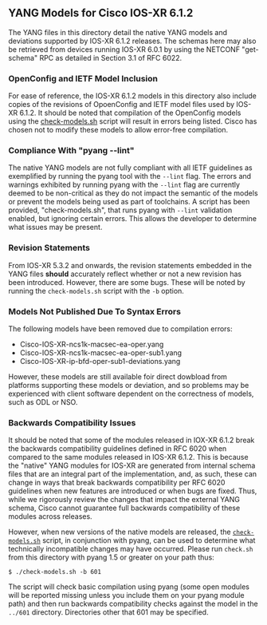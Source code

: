 ## YANG Models for Cisco IOS-XR 6.1.2

The YANG files in this directory detail the native YANG models and deviations supported by IOS-XR 6.1.2 releases. The schemas here may also be retrieved from devices running IOS-XR 6.0.1 by using the NETCONF "get-schema" RPC as detailed in Section 3.1 of RFC 6022.

### OpenConfig and IETF Model Inclusion

For ease of reference, the IOS-XR 6.1.2 models in this directory also include copies of the revisions of OpoenConfig and IETF model files used by IOS-XR 6.1.2. It should be noted that compilation of the OpenConfig models using the [check-models.sh](check-models.sh) script will result in errors being listed. Cisco has chosen not to modify these models to allow error-free compilation.


### Compliance With "pyang --lint"

The native YANG models are not fully compliant with all IETF guidelines as exemplified by running the pyang tool with the ```--lint``` flag. The errors and warnings exhibited by running pyang with the ```--lint``` flag are currently deemed to be non-critical as they do not impact the semantic of the models or prevent the models being used as part of toolchains. A script has been provided, "check-models.sh", that runs pyang with ```--lint``` validation enabled, but ignoring certain errors. This allows the developer to determine what issues may be present.


### Revision Statements

From IOS-XR 5.3.2 and onwards, the revision statements embedded in the YANG files **should** accurately reflect whether or not a new revision has been introduced. However, there are some bugs. These will be noted by running the ```check-models.sh``` script with the ```-b``` option.

### Models Not Published Due To Syntax Errors

The following models have been removed due to compilation errors:

* Cisco-IOS-XR-ncs1k-macsec-ea-oper.yang
* Cisco-IOS-XR-ncs1k-macsec-ea-oper-sub1.yang
* Cisco-IOS-XR-ip-bfd-oper-sub1-deviations.yang

However, these models are still available foir direct dowbload from platforms supporting these models or deviation, and so problems may be experienced with client software dependent on the correctness of models, such as ODL or NSO.


### Backwards Compatibility Issues

It should be noted that some of the modules released in IOX-XR 6.1.2 break the backwards compatibility guidelines defined in RFC 6020 when compared to the same modules released in IOS-XR 6.1.2. This is because the "native" YANG modules for IOS-XR are generated from internal schema files that are an integral part of the implementation, and, as such, these can change in ways that break backwards compatibility per RFC 6020 guidelines when new features are introduced or when bugs are fixed. Thus, while we rigorously review the changes that impact the external YANG schema, Cisco cannot guarantee full backwards compatibility of these modules across releases.

However, when new versions of the native models are released, the [```check-models.sh```](check-models.sh) script, in conjunction with pyang, can be used to determine what technically incompatible changes may have occurred. Please run ```check.sh``` from this directory with pyang 1.5 or greater on your path thus:

```
$ ./check-models.sh -b 601
```

The script will check basic compilation using pyang (some open modules will be reported missing unless you include them on your pyang module path) and then run backwards compatibility checks against the model in the ```../601``` directory. Directories other that 601 may be specified.
